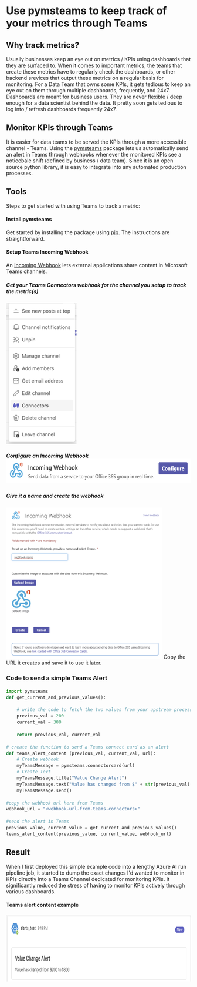 # Use pymsteams to keep track of your metrics through Teams

## Why track metrics?

Usually businesses keep an eye out on metrics / KPIs using dashboards that they are surfaced to. When it comes to important metrics, the teams that create these metrics have to regularly check the dashboards, or other backend srevices that output these metrics on a regular basis for monitoring.
For a Data Team that owns some KPIs, it gets tedious to keep an eye out on them through multiple dashboards, frequently, and 24x7. Dashboards are meant for business users. They are never flexible / deep enough for a data scientist behind the data. It pretty soon gets tedious to log into / refresh dashboards frequently 24x7. 

## Monitor KPIs through Teams

It is easier for data teams to be served the KPIs through a more accessible channel - Teams. Using the [pymsteams](https://pypi.org/project/pymsteams/) package lets us automatically send an alert in Teams through webhooks whenever the monitored KPIs see a noticebale shift (defined by business / data team). Since it is an open source python library, it is easy to integrate into any automated production processes.

## Tools

Steps to get started with using Teams to track a metric:

#### Install pymsteams

Get started by installing the package using [pip](https://pypi.org/project/pymsteams/). The instructions are straightforward.

#### Setup Teams Incoming Webhook

An [Incoming Webhook](https://learn.microsoft.com/en-us/microsoftteams/platform/webhooks-and-connectors/how-to/add-incoming-webhook?tabs=dotnet) lets external applications share content in Microsoft Teams channels.

##### Get your Teams Connectors webhook for the channel you setup to track the metric(s)

<img src="/images/2024-01-04-predictions-pymsteams/image1.png" style="width:2.0in;height:4.0in" />

##### Configure an Incoming Webhook<img src="/images/2024-01-04-predictions-pymsteams/image2.png" style="width:6.5in;height:0.69167in" />

##### Give it a name and create the webhook

<img src="/images/2024-01-04-predictions-pymsteams/image3.png" style="width:4.43181in;height:4.2784in" />
Copy the URL it creates and save it to use it later.

### Code to send a simple Teams Alert

<!-- <img src="/images/2024-01-04-predictions-pymsteams/image4.png" style="width:6.5in;height:3.85833in" /> -->

```python
import pymsteams
def get_current_and_previous_values():

    # write the code to fetch the two values from your upstream process
    previous_val = 200
    current_val = 300

    return previous_val, current_val

# create the function to send a Teams connect card as an alert
def teams_alert_content (previous_val, current_val, url):
    # Create webhook
    myTeamsMessage = pymsteams.connectorcard(url)
    # Create Text
    myTeamsMessage.title("Value Change Alert")
    myTeamsMessage.text("Value has changed from $" + str(previous_val) + " to $" + str(current_val))
    myTeamsMessage.send()

#copy the webhook url here from Teams
webhook_url = "<webhook-url-from-teams-connectors>"

#send the alert in Teams
previous_value, current_value = get_current_and_previous_values()
teams_alert_content(previous_value, current_value, webhook_url)
```

## Result

When I first deployed this simple example code into a lengthy Azure AI run pipeline job, it started to dump the exact changes I'd wanted to monitor in KPIs directly into a Teams Channel dedicated for monitoring KPIs. It significantly reduced the stress of having to monitor KPIs actively through various dashboards.

#### Teams alert content example

<img src="/images/2024-01-04-predictions-pymsteams/image5.png" style="width:6.5in;height:1.88472in" />
